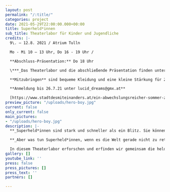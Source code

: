 ```yaml
---
layout: post
permalink: "/:title/"
categories: project
date: 2021-05-29T22:00:00.000+00:00
title: Superheld*innen
sub_title: Theaterlabor für Kinder und Jugendliche
credits: |-
  9\. – 12.8. 2021 / Atrium Tulln

  Mo - Mi 10 – 13 Uhr, Do 16 - 19 Uhr /

  **Abschluss-Präsentation:** Do 18 Uhr

  \***_Das Theaterlabor und die abschließende Präsentation finden unter Berücksichtigung der gesetzlichen Covid-19 Sicherheitsmaßnahmen statt!___*

  **Mitzubringen** sind bequeme Kleidung und eine kleine Stärkung für Zwischendurch.

  **Anmeldung bis 26.7.21 unter lucid_dreams@gmx.at**

  [https://www.stadtdesmiteinanders.at/ein-abwechslungsreicher-sommer-zuhause/](https://www.stadtdesmiteinanders.at/ein-abwechslungsreicher-sommer-zuhause/ "https://www.stadtdesmiteinanders.at/ein-abwechslungsreicher-sommer-zuhause/")
preview_picture: "/uploads/hero-boy.jpg"
current: false
only_current: false
main_pictures:
- "/uploads/hero-boy.jpg"
description: |-
  **_Superheld*innen sind stark und schneller als ein Blitz. Sie können Gedanken lesen oder durch Wände sehen. Sie können fliegen oder von Hochhaus zu Hochhaus springen. Ihr Mission: die Menschen und die Welt zu retten. Mit ihren spektakulären Outfits sind sie unverkennbar! Und dann gibt es noch diese Bösewichte, die ihnen immer wieder in die Quere kommen._**

  **_Aber was tun Superheld*innen, wenn es die Welt gerade nicht zu retten gibt? Und was ist wohl ihr Lieblingsessen? Und können sie eigentlich auch Schnupfen bekommen?_**

  In diesem Theaterlabor erforschen und erfinden wir gemeinsam die heldenhaften Abenteuer deines*r ganz persönlichen Superheld*in. Du wirst deine eigene Superkraft entdecken, gestaltest dir deine eigene Maske und schon kann die Welt gerettet werden.
gallery: []
youtube_link: ''
press: false
press_pictures: []
press_text: ''
partners: []

---
```

